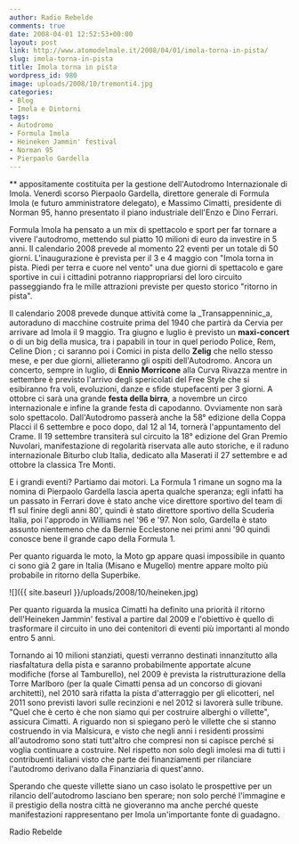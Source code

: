 ```yaml
---
author: Radio Rebelde
comments: true
date: 2008-04-01 12:52:53+00:00
layout: post
link: http://www.atomodelmale.it/2008/04/01/imola-torna-in-pista/
slug: imola-torna-in-pista
title: Imola torna in pista
wordpress_id: 980
image: uploads/2008/10/tremonti4.jpg
categories:
- Blog
- Imola e Dintorni
tags:
- Autodromo
- Formula Imola
- Heineken Jammin' festival
- Norman 95
- Pierpaolo Gardella
---
```


** appositamente costituita per la gestione dell'Autodromo Internazionale di Imola. Venerdì scorso  Pierpaolo Gardella, direttore generale di Formula Imola (e futuro amministratore delegato), e Massimo Cimatti, presidente di Norman 95, hanno presentato il piano industriale dell'Enzo e Dino Ferrari.

Formula Imola ha pensato a un mix di spettacolo e sport per far tornare a vivere l'autodromo, mettendo sul piatto 10 milioni di euro da investire in 5 anni. Il calendario 2008 prevede al momento 22 eventi per un totale di 50 giorni. L'inaugurazione è prevista per il 3 e 4 maggio con "Imola torna in pista. Piedi per terra e cuore nel vento" una due giorni di spettacolo e gare sportive in cui i cittadini potranno riappropriarsi del loro circuito passeggiando fra le mille attrazioni previste per questo storico "ritorno in pista".

Il calendario 2008 prevede dunque attività come la _Transappenninic_a, autoraduno di macchine costruite prima del 1940 che partirà da Cervia per arrivare ad Imola il 9 maggio. Tra giugno e luglio è previsto un **maxi-concert** o di un big della musica, tra i papabili in tour in quel periodo Police, Rem, Celine Dion ; ci saranno poi i Comici in pista dello **Zelig** che nello stesso mese, e per due giorni, allieteranno gli ospiti dell'Autodromo. Ancora un concerto, sempre in luglio, di **Ennio Morricone** alla Curva Rivazza mentre in settembre è previsto l'arrivo degli spericolati del Free Style che si esibiranno fra voli, evoluzioni, danze e sfide stupefacenti per 3 giorni. A ottobre ci sarà una grande **festa della birra**, a novembre un circo internazionale e infine la grande festa di capodanno. Ovviamente non sarà solo spettacolo. Dall'Autodromo passerà anche la 58° edizione della Coppa Placci il 6 settembre e poco dopo, dal 12 al 14, tornerà l'appuntamento del Crame. Il 19 settembre transiterà sul circuito la 18° edizione del Gran Premio Nuvolari, manifestazione di regolarità riservata alle auto storiche, e il raduno internazionale Biturbo club Italia, dedicato alla Maserati il 27 settembre e ad ottobre la classica Tre Monti.

E i grandi eventi? Partiamo dai motori. La Formula 1 rimane un sogno ma la nomina di Pierpaolo Gardella lascia aperta qualche speranza; egli infatti ha un passato in Ferrari dove è stato anche vice direttore sportivo del team di f1 sul finire degli anni 80', quindi è stato direttore sportivo della Scuderia Italia, poi l'approdo in Williams nel '96 e '97. Non solo, Gardella è stato assunto nientemeno che da Bernie Ecclestone nei primi anni '90 quindi conosce bene il grande capo della Formula 1.

Per quanto riguarda le moto, la Moto gp appare quasi impossibile in quanto ci sono già 2 gare in Italia (Misano e Mugello) mentre appare molto più probabile in ritorno della Superbike.

![]({{ site.baseurl }}/uploads/2008/10/heineken.jpg)

Per quanto riguarda la musica Cimatti ha definito una priorità il ritorno dell'Heineken Jammin' festival a partire dal 2009 e l'obiettivo è quello di trasformare il circuito in uno dei contenitori di eventi più importanti al mondo entro 5 anni.

Tornando ai 10 milioni stanziati, questi verranno destinati innanzitutto alla riasfaltatura della pista e saranno probabilmente apportate alcune modifiche (forse al Tamburello), nel 2009 è prevista la ristrutturazione della Torre Marlboro (per la quale Cimatti pensa ad un concorso di giovani architetti), nel 2010 sarà rifatta la pista d'atterraggio per gli elicotteri, nel 2011 sono previsti lavori sulle recinzioni e nel 2012 si lavorerà sulle tribune. "Quel che è certo è che non siamo qui per costruire alberghi o villette", assicura Cimatti.  A riguardo non si spiegano però le villette che si stanno costruendo in via Malsicura, e visto che negli anni i residenti prossimi all'autodromo sono stati tutt'altro che compresi non si capisce perché si voglia continuare a costruire. Nel rispetto non solo degli imolesi ma di tutti i contribuenti italiani visto che parte dei finanziamenti per rilanciare l'autodromo derivano dalla Finanziaria di quest'anno.

Sperando che queste villette siano un caso isolato le prospettive per un rilancio dell'autodromo lasciano ben sperare; non solo perché l'immagine e il prestigio della nostra città ne gioveranno ma anche perché queste manifestazioni rappresentano per Imola un'importante fonte di guadagno.

Radio Rebelde
